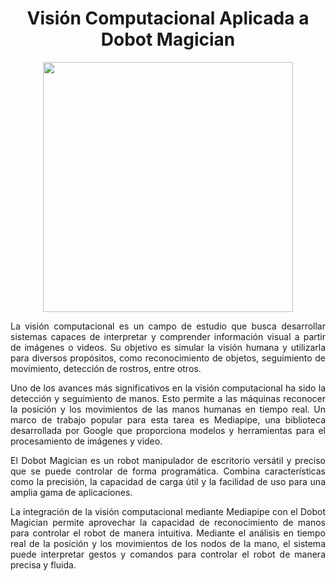 <div id="header" align = "center">
  <h1 align = "center">Visión Computacional Aplicada a Dobot Magician</h1>
  <img src = "https://media.giphy.com/media/PlLanl8Bzcvr14IfjJ/giphy.gif" width="400"/>  
</div>

<div id = "exp" align = "center"> 
  <p align = "justify">La visión computacional es un campo de estudio que busca desarrollar sistemas capaces de interpretar y comprender información visual a partir    de imágenes o videos. Su objetivo es simular la visión humana y utilizarla para diversos propósitos, como reconocimiento de objetos, seguimiento de movimiento,       detección de rostros, entre otros.</p>
  <p align = "justify">Uno de los avances más significativos en la visión computacional ha sido la detección y seguimiento de manos. Esto permite a las máquinas        reconocer la posición y los movimientos de las manos humanas en tiempo real. Un marco de trabajo popular para esta tarea es Mediapipe, una biblioteca desarrollada    por Google que proporciona modelos y herramientas para el procesamiento de imágenes y video.</p>
  <p align = "justify">El Dobot Magician es un robot manipulador de escritorio versátil y preciso que se puede controlar de forma programática. Combina                 características como la precisión, la capacidad de carga útil y la facilidad de uso para una amplia gama de aplicaciones.</p>
  <p align = "justify">La integración de la visión computacional mediante Mediapipe con el Dobot Magician permite aprovechar la capacidad de reconocimiento de manos    para controlar el robot de manera intuitiva. Mediante el análisis en tiempo real de la posición y los movimientos de los nodos de la mano, el sistema puede         interpretar gestos y comandos para controlar el robot de manera precisa y fluida.</p>  
</div>
